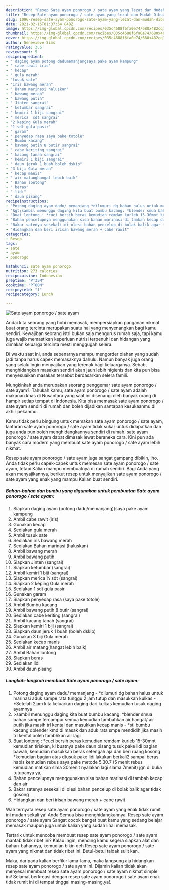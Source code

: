 ```yaml
---
description: "Resep Sate ayam ponorogo / sate ayam yang lezat dan Mudah Dibuat"
title: "Resep Sate ayam ponorogo / sate ayam yang lezat dan Mudah Dibuat"
slug: 1096-resep-sate-ayam-ponorogo-sate-ayam-yang-lezat-dan-mudah-dibuat
date: 2021-02-15T01:37:54.848Z
image: https://img-global.cpcdn.com/recipes/035c4688f6fa0e74/680x482cq70/sate-ayam-ponorogo-sate-ayam-foto-resep-utama.jpg
thumbnail: https://img-global.cpcdn.com/recipes/035c4688f6fa0e74/680x482cq70/sate-ayam-ponorogo-sate-ayam-foto-resep-utama.jpg
cover: https://img-global.cpcdn.com/recipes/035c4688f6fa0e74/680x482cq70/sate-ayam-ponorogo-sate-ayam-foto-resep-utama.jpg
author: Genevieve Sims
ratingvalue: 3.6
reviewcount: 5
recipeingredient:
- " daging ayam potong dadumemanjangsaya pake ayam kampung"
- " cabe rawit iris"
- " kecap"
- " gula merah"
- "tusuk sate"
- "iris bawang merah"
- " Bahan marinasi haluskan"
- " bawang merah"
- " bawang putih"
- " Jinten sangrai"
- " ketumbar sangrai"
- " kemiri 1 biji sangrai"
- " merica  sdt sangrai"
- "2 keping Gula merah"
- "1 sdt gula pasir"
- " garam"
- " penyedap rasa saya pake totole"
- " Bumbu kacang"
- " bawang putih 8 butir sangrai"
- " cabe keriting sangrai"
- " kacang tanah sangrai"
- " kemiri 1 biji sangrai"
- " daun jeruk 1 buah boleh dskip"
- "3 biji Gula merah"
- " kecap manis"
- " air matanghangat lebih baik"
- " Bahan lontong"
- " beras"
- " lidi"
- " daun pisang"
recipeinstructions:
- "Potong daging ayam dadu/ memanjang *dilumuri dg bahan halus untuk marinasi aduk sampe rata tunggu 2 jam tutup dan masukkan kulkas *Setelah 2jam kita keluarkan daging dari kulkas kemudian tusuk daging ayamnya"
- "&gt;sambil menunggu daging kita buat bumbu kacang: *blender smua bahan sampe tercampur semua kemudian tambahkan air hangat/ air putih jika masih trl kental dan masukkan kecap manis *stl bumbu kacang dblender kmd di masak dan aduk rata smpe mendidih jika masih trl kental boleh tambhkan air lagi"
- "Buat lontong : *cuci bersih beras kemudian remdam kurleb 15-30mnt kemudian tiriskan, kl buatnya pake daun pisang tusuk pake lidi bagian bawah, kemudian masukkan beras setengah aja dan beri ruang kosong *kemudian bagian atas dtusuk pake lidi lakukan berkali2 sampai beras habis kemudian rebus saya pake metode 5.30.7 (5 menit rebus kemudian matikan slma 30menit nyalakan lagi slama 7menit) jgn di buka tutupanya ya,"
- "Bahan pencelupnya menggunakan sisa bahan marinasi di tambah kecap dan air"
- "Bakar satenya sesekali di olesi bahan pencelup di bolak balik agar tidak gosong"
- "Hidangkan dan beri irisan bawang merah + cabe rawit"
categories:
- Resep
tags:
- sate
- ayam
- ponorogo

katakunci: sate ayam ponorogo 
nutrition: 273 calories
recipecuisine: Indonesian
preptime: "PT35M"
cooktime: "PT60M"
recipeyield: "1"
recipecategory: Lunch

---
```



![Sate ayam ponorogo / sate ayam](https://img-global.cpcdn.com/recipes/035c4688f6fa0e74/680x482cq70/sate-ayam-ponorogo-sate-ayam-foto-resep-utama.jpg)

Andai kita seorang yang hobi memasak, mempersiapkan panganan nikmat buat orang tercinta merupakan suatu hal yang menyenangkan bagi kamu sendiri. Kewajiban seorang istri bukan saja mengurus rumah saja, tapi kamu juga wajib memastikan keperluan nutrisi terpenuhi dan hidangan yang dimakan keluarga tercinta mesti menggugah selera.

Di waktu  saat ini, anda sebenarnya mampu mengorder olahan yang sudah jadi tanpa harus capek memasaknya dahulu. Namun banyak juga orang yang selalu ingin menyajikan yang terenak bagi keluarganya. Sebab, menghidangkan masakan sendiri akan jauh lebih higienis dan kita pun bisa menyesuaikan masakan tersebut berdasarkan selera famili. 



Mungkinkah anda merupakan seorang penggemar sate ayam ponorogo / sate ayam?. Tahukah kamu, sate ayam ponorogo / sate ayam adalah makanan khas di Nusantara yang saat ini disenangi oleh banyak orang di hampir setiap tempat di Indonesia. Kita bisa memasak sate ayam ponorogo / sate ayam sendiri di rumah dan boleh dijadikan santapan kesukaanmu di akhir pekanmu.

Kamu tidak perlu bingung untuk memakan sate ayam ponorogo / sate ayam, lantaran sate ayam ponorogo / sate ayam tidak sukar untuk didapatkan dan juga anda pun boleh menghidangkannya sendiri di rumah. sate ayam ponorogo / sate ayam dapat dimasak lewat beraneka cara. Kini pun ada banyak cara modern yang membuat sate ayam ponorogo / sate ayam lebih nikmat.

Resep sate ayam ponorogo / sate ayam juga sangat gampang dibikin, lho. Anda tidak perlu capek-capek untuk memesan sate ayam ponorogo / sate ayam, tetapi Kalian mampu membuatnya di rumah sendiri. Bagi Anda yang akan menyajikannya, berikut resep untuk menyajikan sate ayam ponorogo / sate ayam yang enak yang mampu Kalian buat sendiri.

<!--inarticleads1-->

##### Bahan-bahan dan bumbu yang digunakan untuk pembuatan Sate ayam ponorogo / sate ayam:

1. Siapkan  daging ayam (potong dadu/memanjang)(saya pake ayam kampung
1. Ambil  cabe rawit (iris)
1. Gunakan  kecap
1. Sediakan  gula merah
1. Ambil tusuk sate
1. Sediakan iris bawang merah
1. Sediakan  Bahan marinasi (haluskan)
1. Ambil  bawang merah
1. Ambil  bawang putih
1. Siapkan  Jinten (sangrai)
1. Siapkan  ketumbar (sangrai)
1. Ambil  kemiri 1 biji (sangrai)
1. Siapkan  merica ½ sdt (sangrai)
1. Siapkan 2 keping Gula merah
1. Sediakan 1 sdt gula pasir
1. Gunakan  garam
1. Siapkan  penyedap rasa (saya pake totole)
1. Ambil  Bumbu kacang
1. Ambil  bawang putih 8 butir (sangrai)
1. Sediakan  cabe keriting (sangrai)
1. Ambil  kacang tanah (sangrai)
1. Siapkan  kemiri 1 biji (sangrai)
1. Siapkan  daun jeruk 1 buah (boleh dskip)
1. Gunakan 3 biji Gula merah
1. Sediakan  kecap manis
1. Ambil  air matang(hangat lebih baik)
1. Ambil  Bahan lontong
1. Siapkan  beras
1. Sediakan  lidi
1. Ambil  daun pisang




<!--inarticleads2-->

##### Langkah-langkah membuat Sate ayam ponorogo / sate ayam:

1. Potong daging ayam dadu/ memanjang - *dilumuri dg bahan halus untuk marinasi aduk sampe rata tunggu 2 jam tutup dan masukkan kulkas - *Setelah 2jam kita keluarkan daging dari kulkas kemudian tusuk daging ayamnya
1. &gt;sambil menunggu daging kita buat bumbu kacang: *blender smua bahan sampe tercampur semua kemudian tambahkan air hangat/ air putih jika masih trl kental dan masukkan kecap manis - *stl bumbu kacang dblender kmd di masak dan aduk rata smpe mendidih jika masih trl kental boleh tambhkan air lagi
1. Buat lontong : *cuci bersih beras kemudian remdam kurleb 15-30mnt kemudian tiriskan, kl buatnya pake daun pisang tusuk pake lidi bagian bawah, kemudian masukkan beras setengah aja dan beri ruang kosong *kemudian bagian atas dtusuk pake lidi lakukan berkali2 sampai beras habis kemudian rebus saya pake metode 5.30.7 (5 menit rebus kemudian matikan slma 30menit nyalakan lagi slama 7menit) jgn di buka tutupanya ya,
1. Bahan pencelupnya menggunakan sisa bahan marinasi di tambah kecap dan air
1. Bakar satenya sesekali di olesi bahan pencelup di bolak balik agar tidak gosong
1. Hidangkan dan beri irisan bawang merah + cabe rawit




Wah ternyata resep sate ayam ponorogo / sate ayam yang enak tidak rumit ini mudah sekali ya! Anda Semua bisa menghidangkannya. Resep sate ayam ponorogo / sate ayam Sangat cocok banget buat kamu yang sedang belajar memasak maupun juga untuk kalian yang sudah lihai memasak.

Tertarik untuk mencoba membuat resep sate ayam ponorogo / sate ayam mantab tidak ribet ini? Kalau ingin, mending kamu segera siapkan alat dan bahan-bahannya, kemudian bikin deh Resep sate ayam ponorogo / sate ayam yang nikmat dan tidak ribet ini. Betul-betul taidak sulit kan. 

Maka, daripada kalian berfikir lama-lama, maka langsung aja hidangkan resep sate ayam ponorogo / sate ayam ini. Dijamin kalian tiidak akan menyesal membuat resep sate ayam ponorogo / sate ayam nikmat simple ini! Selamat berkreasi dengan resep sate ayam ponorogo / sate ayam enak tidak rumit ini di tempat tinggal masing-masing,ya!.

